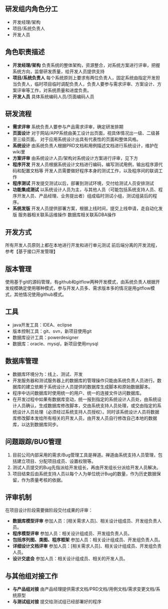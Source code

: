 ## 研发组内角色分工
* 开发经理/架构
* 项目/系统负责人
* 开发人员

## 角色职责描述
* **开发经理/架构**
负责系统的整体架构，资源整合，对系统方案进行评审，把握系统方向，监督研发质量，给开发人员提供支持
* **项目/系统负责人**
每个系统原则上要求有两位负责人，固定系统由指定开发担当负责人，临时项目临时调配负责人，负责人要参与需求评审、方案设计、方案评审等工作，对系统质量和进度负责。
* **开发人员**
具体系统编码人员/页面编码人员

## 研发流程
* __需求评审__
系统负责人要参与产品需求评审，确定研发排期
* **页面设计**
对于网站/APP系统由美工设计出页面，视具体情况出一级、二级甚至三级页面。
对于应用系统设计出具有代表性的页面和整体风格。
* __系统设计__
由系统负责人根据PRD文档和用例描述文档进行系统设计，维护在wiki里
* **方案评审**
由系统设计人员/架构对系统设计方案进行评审，见下方
* **程序开发**
开发人员根据系统设计文档进行编码，编写测试用例，输出程序源代码和配置文档等
开发人员需要做好程序本身的测试工作，以及程序间的联调工作
* **程序测试**
开发提交测试以后，部署到测试环境，交付给测试人员安排测试
* **功能集成测试**
以系统设计人员为主，与其他人员（可能包括系统支持人员、程序开发人员、产品经理、业务提出者）组成临时测试小组，测试组装后的程序。
* **系统发版**
开发人员提供部署方案，根据上线时间，提交上线申请，走自动化发版
服务器相关联系运维操作
数据库相关联系DBA操作


## 开发方式
所有开发人员原则上都在本地进行开发和进行单元测试
前后端分离的开发流程，参考【基于接口开发管理】
## 版本管理
使用基于git的源码管理，有github和gitflow两种开发模式，由系统负责人根据开发规模确定使用哪种模式，参与开发人员多、需求版本多的情况是用gitflow模式，其他情况使用github模式。
## 工具
* java开发工具：IDEA、eclipse
* 版本控制工具：git、svn，新项目使用git
* 数据库设计工具：powerdesigner
* 数据库：oracle、mysql，新项目使用mysql

## 数据库管理
* 数据库环境分为：线上、测试、开发
* 开发服务器和测试服务器上的数据库的管理操作只能由系统负责人员进行。数据库的建立依赖于系统设计人员提供的数据库生成脚本和原始数据脚本。
* 程序中访问数据库时使用统一的用户、统一的连接文件访问数据库。
* 在开发过程中如果有数据库变动，统一报到指定的系统设计人员处，由系统设计人员确认，生成数据库修改脚本，交由系统支持人员处理，或交由指定的系统设计人员处理（必须经过系统支持人员授权）。同时该系统设计人员将数据库修改脚本发给所有相关的开发人员，由开发人员自行修改自己本地的数据库，以达到数据库同步。

## 问题跟踪/BUG管理
1. 目前公司内部采用的需求/Bug管理工具是禅道。禅道由系统支持人员管理，包括建立项目、分配项目成员、设置权限等。
2. 测试人员提交的Bug先指派给开发组长，再由开发组长分派给开发人员解决。
3. 项目结束后由系统支持人员以每个人为单位统计Bug的数量，作为历史数据保留，作为质量考核的依据。

## 评审机制
在项目设计阶段需要做阶段交付成果的评审： 
* **数据库模型评审**
参加人员：[相关需求人员]、相关设计组成员、开发组负责人员。
* **程序模型评审**
参加人员：相关设计组成员、开发组负责人员。
* **包括序列图、类图、程序框架**
参加人员：相关设计组成员、开发组负责人员。
* **详细设计文档评审**
参加人员：[相关需求人员]、相关设计组成员、开发组负责人员。
* **设计交底会**
参加人员：相关设计组成员、相关的开发人员。

## 与其他组对接工作
* **与产品组对接**
由产品经理提供需求文档/PRD文档/用例文档/需求变更文档/系统原型
* **与测试组对接**
提交给测试组已经部署好的程序





